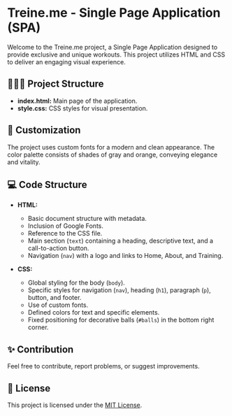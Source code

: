 # Treine.me - Single Page Application (SPA)

Welcome to the Treine.me project, a Single Page Application designed to provide exclusive and unique workouts. This project utilizes HTML and CSS to deliver an engaging visual experience.

## 👨🏻‍💻 Project Structure

- **index.html:** Main page of the application.
- **style.css:** CSS styles for visual presentation.

## 🚀 Customization

The project uses custom fonts for a modern and clean appearance. The color palette consists of shades of gray and orange, conveying elegance and vitality.

## 💻 Code Structure

- **HTML:**
  - Basic document structure with metadata.
  - Inclusion of Google Fonts.
  - Reference to the CSS file.
  - Main section (`text`) containing a heading, descriptive text, and a call-to-action button.
  - Navigation (`nav`) with a logo and links to Home, About, and Training.

- **CSS:**
  - Global styling for the body (`body`).
  - Specific styles for navigation (`nav`), heading (`h1`), paragraph (`p`), button, and footer.
  - Use of custom fonts.
  - Defined colors for text and specific elements.
  - Fixed positioning for decorative balls (`#balls`) in the bottom right corner.

## ✨ Contribution

Feel free to contribute, report problems, or suggest improvements.

## 📜 License

This project is licensed under the [MIT License](LICENSE).